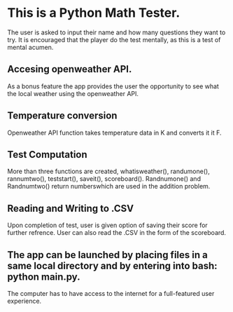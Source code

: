 # This is a Python Math Tester.
The user is asked to input their name and how many questions they want to try.
It is encouraged that the player do the test mentally, as this is a test of mental acumen.
   

## Accesing openweather API.
As a bonus feature the app provides the user the opportunity to see what the local weather
using the openweather API.

## Temperature conversion
Openweather API function takes temperature data in K and converts it it F.


## Test Computation

More than three functions are created, whatisweather(), randumone(), rannumtwo(), teststart(), 
saveit(), scoreboard(). Randnumone() and Randnumtwo() return numberswhich are used in the addition
problem.



## Reading and Writing to .CSV

Upon completion of test, user is given option of saving their score for further refrence.  User can also read the .CSV
in the form of the scoreboard.





## The app can be launched by placing files in a same local directory and by entering into bash: python main.py.
The computer has to have access to the internet for a full-featured user experience. 

